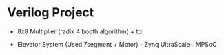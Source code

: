 # Verilog Project

- 8x8 Multiplier (radix 4 booth algorithm) + tb

- Elevator System (Used 7segment + Motor) - Zynq UltraScale+ MPSoC
